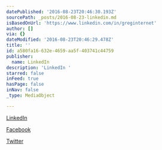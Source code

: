 ```yaml
---
datePublished: '2016-08-23T20:46:30.193Z'
sourcePath: _posts/2016-08-23-linkedin.md
isBasedOnUrl: 'https://www.linkedin.com/in/greginternet'
author: []
via: {}
dateModified: '2016-08-23T20:46:29.478Z'
title: ''
id: a580fa16-632e-4659-aa5f-403741c44759
publisher:
  name: LinkedIn
description: 'LinkedIn '
starred: false
inFeed: true
hasPage: false
inNav: false
_type: MediaObject

---
```

[LinkedIn][0]

[Facebook][1]

[Twitter][2]

[0]: https://www.linkedin.com/in/greginternet "LinkedIn"
[1]: https://www.facebook.com/greg.johnson1 "Facebook"
[2]: https://twitter.com/greg_oii "Twitter"